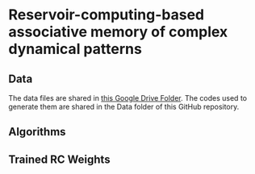 # Reservoir-computing-based associative memory of complex dynamical patterns

## Data
The data files are shared in [this Google Drive Folder](https://drive.google.com/drive/folders/16sGvbCX4RUWLDp4v6FlXrxR0e8ZCRLgP?usp=sharing). The codes used to generate them are shared in the Data folder of this GitHub repository.

## Algorithms

## Trained RC Weights
